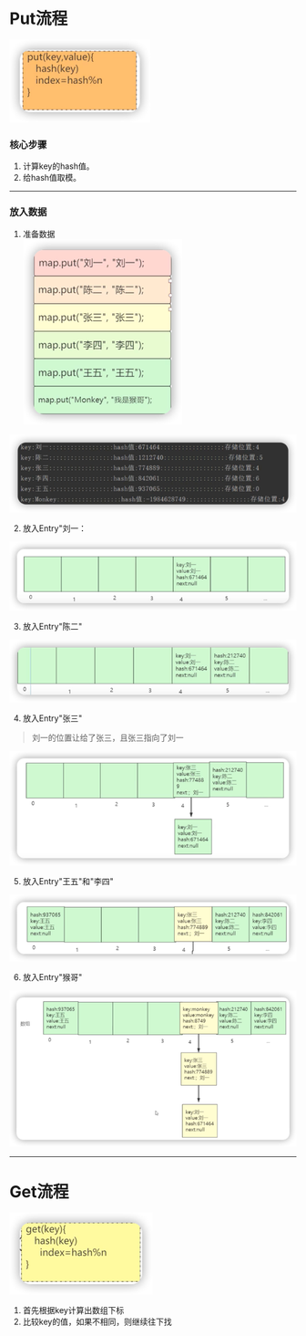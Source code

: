 # Put流程

![](../img/44ef4764.png)

### 核心步骤
1. 计算key的hash值。
2. 给hash值取模。

***

### 放入数据

1. 准备数据  
![](../img/9b748e4e.png)

![](../img/fc5a0437.png)

2. 放入Entry"刘一：

![](../img/0e5f01ae.png)

3. 放入Entry"陈二"

![](../img/f6a1f95d.png)

4. 放入Entry"张三"

> 刘一的位置让给了张三，且张三指向了刘一

![](../img/e743ec65.png)

5. 放入Entry"王五"和"李四"

![](../img/9929adc6.png)

6. 放入Entry"猴哥"

![](../img/23513346.png)

***
# Get流程

![](../img/d3251a2e.png)

1. 首先根据key计算出数组下标
2. 比较key的值，如果不相同，则继续往下找